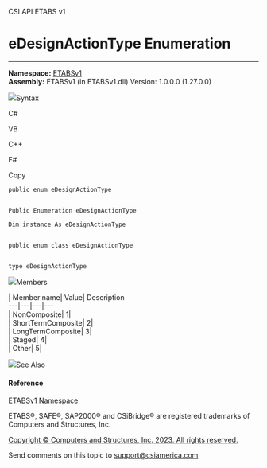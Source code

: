﻿

CSI API ETABS v1

# eDesignActionType Enumeration  
  
---  
  
**Namespace:** [ETABSv1](2780f1b8-2033-5289-2298-1cdb2a7508d9.htm)  
**Assembly:** ETABSv1 (in ETABSv1.dll) Version: 1.0.0.0 (1.27.0.0)

![](../icons/SectionExpanded.png)Syntax

C#

VB

C++

F#

Copy

    
    
    public enum eDesignActionType
    
    
    Public Enumeration eDesignActionType
    
    Dim instance As eDesignActionType
    
    
    public enum class eDesignActionType
    
    
    type eDesignActionType

![](../icons/SectionExpanded.png)Members

| Member name| Value| Description  
---|---|---|---  
| NonComposite| 1|  
| ShortTermComposite| 2|  
| LongTermComposite| 3|  
| Staged| 4|  
| Other| 5|  
  
![](../icons/SectionExpanded.png)See Also

#### Reference

[ETABSv1 Namespace](2780f1b8-2033-5289-2298-1cdb2a7508d9.htm)

ETABS®, SAFE®, SAP2000® and CSiBridge® are registered trademarks of Computers
and Structures, Inc.  

[Copyright © Computers and Structures, Inc. 2023. All rights
reserved.](http://www.csiamerica.com)

Send comments on this topic to
[support@csiamerica.com](mailto:support%40csiamerica.com?Subject=CSI%20API%20ETABS%20v1)

